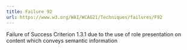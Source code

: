```yaml
---
title: Failure 92
url: https://www.w3.org/WAI/WCAG21/Techniques/failures/F92
---
```

Failure of Success Criterion 1.3.1 due to the use of role presentation on content which conveys semantic information
